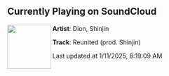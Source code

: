 ## Currently Playing on SoundCloud

[<img align="left" width="100" src="https://i1.sndcdn.com/artworks-FJl51Wr6DP0G0z5p-W737cQ-t500x500.jpg">](https://soundcloud.com/bydion/reunited?in=saxurn/sets/causal-cones)

**Artist**: Dion, Shinjin 

**Track**: Reunited (prod. Shinjin)

Last updated at 1/11/2025, 8:19:09 AM
